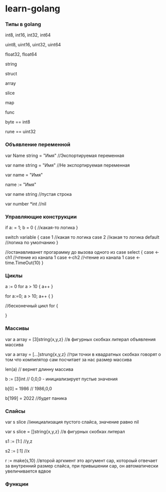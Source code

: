 # learn-golang

### Типы в golang ###

int8, int16, int32, int64

uint8, uint16, uint32, uint64

float32, float64

string

struct

array

slice

map

func

byte == int8

rune == uint32

### Объявление переменной ###

var Name string  = "Имя" //Экспортируемая переменная

var name string  = "Имя" //Не экспортируемая переменная

var name = "Имя"

name := "Имя"
 
var name string //пустая строка

var number *int //nil

### Управляющие конструкции ###

if a: = 1; b = 0 { 
  //какая-то логика
}

switch variable {
  case 1 
    //какая то логика
  case 2 
    //какая то логика
  default
    //логика по умолчанию
}

//останавливанет прогарамму до вызова одного из case
select {
  case <-ch1
    //чтение из канала 1
  case <-ch2
    //чтение из канала 1
  case <-time.TimeOut(10)
} 

### Циклы ###

a := 0
for a > 10 {
  a++
}

for a:=0; a > 10; a++ {
} 

//бесконечный цикл
for {

}

### Массивы ###

var a array = [3]string{x,y,z} //в фигурных скобках литерал объявления массива

var a array = [...]strung{x,y,z} //три точки в квадратных скобках говорят о том что компилятор сам посчитает за нас размер массива

len(a) // вернет длинну массива

b := [3]int // 0,0,0 - инициализирует пустые значения 
 
b[0] = 1986 // 1986,0,0

b[199] = 2022 //будет паника

### Слайсы ###

var s slice //инициализация пустого слайса, значение равно nil

var s slice = []string{x,y,z} //в фигурных скобках литерал

s1 := [1:] //y,z

s2 := [:1] //x

r := make(s,10)
//второй аргкмент это аргумент cap, котороый отвечает за внутренний размер слайса, при привышении cap, он автоматически увеличивается вдвое

### Функции ###





   












